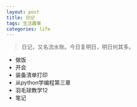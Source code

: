 ```yaml
---
layout: post
title: 日记
tags: 生活趣事
categories: life
---
```


> 日记，又名流水账。今日复明日，明日何其多。

* 做饭
* 开会
* 装备清单打印
* 从python学编程第三章
* 羽毛球教学12
* 笔记